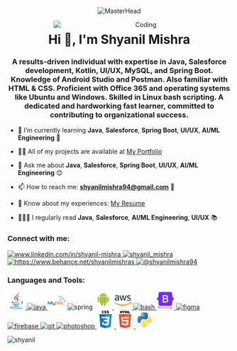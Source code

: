 <p align="center">
  <img src="https://blog.drjobpro.com/wp-content/uploads/2020/10/20-GIFs-That-Only-Employees-Will-Understand.gif" alt="MasterHead" />

</p>
<p align="center">
 
   <img align="right" alt="Coding" width="400" src="https://i.postimg.cc/q76P0fKb/2design.png"  alt="MasterHead">
</p>

<h1 align="center">Hi 👋, I'm Shyanil Mishra</h1>
<h3 align="center">A results-driven individual with expertise in Java, Salesforce development, Kotlin, UI/UX, MySQL, and Spring Boot. Knowledge of Android Studio and Postman. Also familiar with HTML & CSS. Proficient with Office 365 and operating systems like Ubuntu and Windows. Skilled in Linux bash scripting. A dedicated and hardworking fast learner, committed to contributing to organizational success.</h3>





- 🌱 I’m currently learning **Java**, **Salesforce**, **Spring Boot**, **UI/UX**, **AI/ML Engineering** 🚀

- 👨‍💻 All of my projects are available at [My Portfolio](https://66066be9773f52b0555ea463--guileless-kangaroo-36d53c.netlify.app/#home)

- 💬 Ask me about **Java**, **Salesforce**, **Spring Boot**, **UI/UX**, **AI/ML Engineering** 😊

- 📫 How to reach me: **shyanilmishra94@gmail.com** 📧

- 📄 Know about my experiences: [My Resume](https://drive.google.com/drive/folders/1-FKYVchdVku7dfasePI-xhOs4hRj7DBl)

- 👨🏼‍💻 I regularly read **Java**, **Salesforce**, **AI/ML Engineering**, **UI/UX** 📚

<h3 align="left">Connect with me:</h3>
<p align="left">
  <a href="https://linkedin.com/in/shyanil-mishra" target="_blank">
    <img src="https://raw.githubusercontent.com/rahuldkjain/github-profile-readme-generator/master/src/images/icons/Social/linked-in-alt.svg" alt="www.linkedin.com/in/shyanil-mishra" height="30" width="40" />
  </a>
  <a href="https://twitter.com/shyanil_mishra" target="_blank">
    <img src="https://raw.githubusercontent.com/rahuldkjain/github-profile-readme-generator/master/src/images/icons/Social/twitter.svg" alt="shyanil_mishra" height="30" width="40" />
  </a>

  <a href="https://www.behance.net/shyanilmishras" target="_blank">
    <img src="https://raw.githubusercontent.com/rahuldkjain/github-profile-readme-generator/master/src/images/icons/Social/behance.svg" alt="https://www.behance.net/shyanilmishras" height="30" width="40" />
  </a>
  <a href="https://www.hackerrank.com/shyanilmishra94" target="_blank">
    <img src="https://raw.githubusercontent.com/rahuldkjain/github-profile-readme-generator/master/src/images/icons/Social/hackerrank.svg" alt="@shyanilmishra94" height="30" width="40" />
  </a>
</p>

<h3 align="left">Languages and Tools:</h3>

<p align="left">
  <a href="https://www.java.com" target="_blank" rel="noreferrer">
    <img src="https://raw.githubusercontent.com/devicons/devicon/master/icons/java/java-original.svg" alt="java" width="40" height="40"/>
  </a>
  <a href="https://www.java.com" target="_blank" rel="noreferrer">
    <img src="https://upload.wikimedia.org/wikipedia/commons/thumb/f/f9/Salesforce.com_logo.svg/1200px-Salesforce.com_logo.svg.png" alt="java" width="50" height="40"/>
  </a>
  <img src="https://raw.githubusercontent.com/devicons/devicon/master/icons/mysql/mysql-original-wordmark.svg" alt="mysql" width="40" height="40"/>
  <img src="https://www.vectorlogo.zone/logos/springio/springio-icon.svg" alt="spring" width="40" height="40"/>
  <a href="https://developer.android.com" target="_blank" rel="noreferrer">
    <img src="https://raw.githubusercontent.com/devicons/devicon/master/icons/android/android-original-wordmark.svg" alt="android" width="40" height="40"/>
  </a>
  <a href="https://aws.amazon.com" target="_blank" rel="noreferrer">
    <img src="https://raw.githubusercontent.com/devicons/devicon/master/icons/amazonwebservices/amazonwebservices-original-wordmark.svg" alt="aws" width="40" height="40"/>
  </a>
  <a href="https://www.gnu.org/software/bash/" target="_blank" rel="noreferrer">
    <img src="https://www.vectorlogo.zone/logos/gnu_bash/gnu_bash-icon.svg" alt="bash" width="40" height="40"/>
  </a>
  <a href="https://getbootstrap.com" target="_blank" rel="noreferrer">
    <img src="https://raw.githubusercontent.com/devicons/devicon/master/icons/bootstrap/bootstrap-plain-wordmark.svg" alt="bootstrap" width="40" height="40"/>
  </a>

  <a href="https://www.figma.com/" target="_blank" rel="noreferrer">
    <img src="https://www.vectorlogo.zone/logos/figma/figma-icon.svg" alt="figma" width="40" height="40"/>
  </a>
  <a href="https://firebase.google.com/" target="_blank" rel="noreferrer">
    <img src="https://www.vectorlogo.zone/logos/firebase/firebase-icon.svg" alt="firebase" width="40" height="40"/>
  </a>
  <a href="https://git-scm.com/" target="_blank" rel="noreferrer">
    <img src="https://www.vectorlogo.zone/logos/git-scm/git-scm-icon.svg" alt="git" width="40" height="40"/>
  </a>
    <a href="https://www.photoshop.com/en" target="_blank" rel="noreferrer">
    <img src="https://encrypted-tbn0.gstatic.com/images?q=tbn:ANd9GcQfCfOSb-vXHGNcD6I6J3sgL0Y-W-LSKIvMGvBPj1o6FQ&s" alt="photoshop" width="40" height="40"/>
  </a>
    <a href="https://www.w3schools.com/css/" target="_blank" rel="noreferrer">
    <img src="https://raw.githubusercontent.com/devicons/devicon/master/icons/css3/css3-original-wordmark.svg" alt="css3" width="40" height="40"/>
  </a>
  <a href="https://www.w3.org/html/" target="_blank" rel="noreferrer">
    <img src="https://raw.githubusercontent.com/devicons/devicon/master/icons/html5/html5-original-wordmark.svg" alt="html5" width="40" height="40"/>
  </a>
    <a href="https://www.python.org" target="_blank" rel="noreferrer">
    <img src="https://raw.githubusercontent.com/devicons/devicon/master/icons/python/python-original.svg" alt="python" width="40" height="40"/>
  </a>
</p>

<p align="Center">
  <img align="left" src="https://github-readme-stats.vercel.app/api/top-langs?username=shyanil&show_icons=true&locale=en&layout=compact" alt="shyanil" />
</p>


